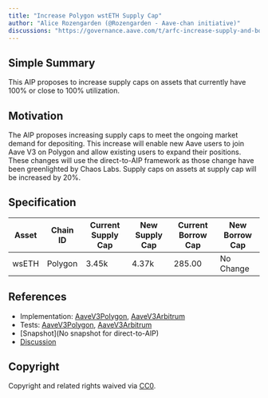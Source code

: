 ```yaml
---
title: "Increase Polygon wstETH Supply Cap"
author: "Alice Rozengarden (@Rozengarden - Aave-chan initiative)"
discussions: "https://governance.aave.com/t/arfc-increase-supply-and-borrow-caps-at-100-utilization-december-2023/15754"
---
```


## Simple Summary

This AIP proposes to increase supply caps on assets that currently have 100% or close to 100% utilization.

## Motivation

The AIP proposes increasing supply caps to meet the ongoing market demand for depositing. This increase will enable new Aave users to join Aave V3 on Polygon and allow existing users to expand their positions. These changes will use the direct-to-AIP framework as those change have been greenlighted by Chaos Labs. Supply caps on assets at supply cap will be increased by 20%.

## Specification

| Asset | Chain ID | Current Supply Cap | New Supply Cap | Current Borrow Cap | New Borrow Cap |
| ----- | -------- | ------------------ | -------------- | ------------------ | -------------- |
| wsETH | Polygon  | 3.45k              | 4.37k          | 285.00             | No Change      |

## References

- Implementation: [AaveV3Polygon](https://github.com/bgd-labs/aave-proposals-v3/blob/main/src/20231205_Multi_IncreaseSupplyAndBorrowCapsAt100UtilizationDecember2023/AaveV3Polygon_IncreaseSupplyAndBorrowCapsAt100UtilizationDecember2023_20231205.sol), [AaveV3Arbitrum](https://github.com/bgd-labs/aave-proposals-v3/blob/main/src/20231205_Multi_IncreaseSupplyAndBorrowCapsAt100UtilizationDecember2023/AaveV3Arbitrum_IncreaseSupplyAndBorrowCapsAt100UtilizationDecember2023_20231205.sol)
- Tests: [AaveV3Polygon](https://github.com/bgd-labs/aave-proposals-v3/blob/main/src/20231205_Multi_IncreaseSupplyAndBorrowCapsAt100UtilizationDecember2023/AaveV3Polygon_IncreaseSupplyAndBorrowCapsAt100UtilizationDecember2023_20231205.t.sol), [AaveV3Arbitrum](https://github.com/bgd-labs/aave-proposals-v3/blob/main/src/20231205_Multi_IncreaseSupplyAndBorrowCapsAt100UtilizationDecember2023/AaveV3Arbitrum_IncreaseSupplyAndBorrowCapsAt100UtilizationDecember2023_20231205.t.sol)
- [Snapshot](No snapshot for direct-to-AIP)
- [Discussion](https://governance.aave.com/t/arfc-increase-supply-and-borrow-caps-at-100-utilization-december-2023/15754)

## Copyright

Copyright and related rights waived via [CC0](https://creativecommons.org/publicdomain/zero/1.0/).
